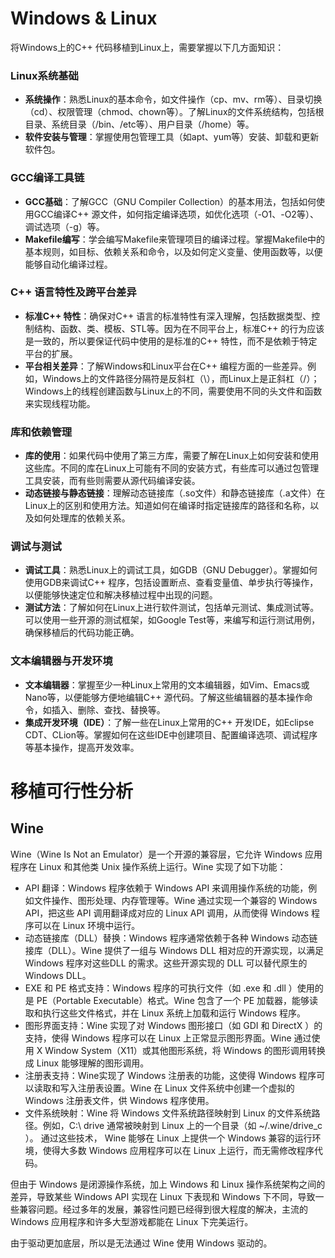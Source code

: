 # Windows & Linux
将Windows上的C++ 代码移植到Linux上，需要掌握以下几方面知识：

### Linux系统基础
- **系统操作**：熟悉Linux的基本命令，如文件操作（cp、mv、rm等）、目录切换（cd）、权限管理（chmod、chown等）。了解Linux的文件系统结构，包括根目录、系统目录（/bin、/etc等）、用户目录（/home）等。
- **软件安装与管理**：掌握使用包管理工具（如apt、yum等）安装、卸载和更新软件包。

### GCC编译工具链
- **GCC基础**：了解GCC（GNU Compiler Collection）的基本用法，包括如何使用GCC编译C++ 源文件，如何指定编译选项，如优化选项（-O1、-O2等）、调试选项（-g）等。
- **Makefile编写**：学会编写Makefile来管理项目的编译过程。掌握Makefile中的基本规则，如目标、依赖关系和命令，以及如何定义变量、使用函数等，以便能够自动化编译过程。

### C++ 语言特性及跨平台差异
- **标准C++ 特性**：确保对C++ 语言的标准特性有深入理解，包括数据类型、控制结构、函数、类、模板、STL等。因为在不同平台上，标准C++ 的行为应该是一致的，所以要保证代码中使用的是标准的C++ 特性，而不是依赖于特定平台的扩展。
- **平台相关差异**：了解Windows和Linux平台在C++ 编程方面的一些差异。例如，Windows上的文件路径分隔符是反斜杠（\），而Linux上是正斜杠（/）；Windows上的线程创建函数与Linux上的不同，需要使用不同的头文件和函数来实现线程功能。

### 库和依赖管理
- **库的使用**：如果代码中使用了第三方库，需要了解在Linux上如何安装和使用这些库。不同的库在Linux上可能有不同的安装方式，有些库可以通过包管理工具安装，而有些则需要从源代码编译安装。
- **动态链接与静态链接**：理解动态链接库（.so文件）和静态链接库（.a文件）在Linux上的区别和使用方法。知道如何在编译时指定链接库的路径和名称，以及如何处理库的依赖关系。

### 调试与测试
- **调试工具**：熟悉Linux上的调试工具，如GDB（GNU Debugger）。掌握如何使用GDB来调试C++ 程序，包括设置断点、查看变量值、单步执行等操作，以便能够快速定位和解决移植过程中出现的问题。
- **测试方法**：了解如何在Linux上进行软件测试，包括单元测试、集成测试等。可以使用一些开源的测试框架，如Google Test等，来编写和运行测试用例，确保移植后的代码功能正确。

### 文本编辑器与开发环境
- **文本编辑器**：掌握至少一种Linux上常用的文本编辑器，如Vim、Emacs或Nano等，以便能够方便地编辑C++ 源代码。了解这些编辑器的基本操作命令，如插入、删除、查找、替换等。
- **集成开发环境（IDE）**：了解一些在Linux上常用的C++ 开发IDE，如Eclipse CDT、CLion等。掌握如何在这些IDE中创建项目、配置编译选项、调试程序等基本操作，提高开发效率。
# 移植可行性分析
## Wine
Wine（Wine Is Not an Emulator）是一个开源的兼容层，它允许 Windows 应用程序在 Linux 和其他类 Unix 操作系统上运行。Wine 实现了如下功能：
- API 翻译：Windows 程序依赖于 Windows API 来调用操作系统的功能，例如文件操作、图形处理、内存管理等。Wine 通过实现一个兼容的 Windows API，把这些 API 调用翻译成对应的 Linux API 调用，从而使得 Windows 程序可以在 Linux 环境中运行。
- 动态链接库（DLL）替换：Windows 程序通常依赖于各种 Windows 动态链接库（DLL）。Wine 提供了一组与 Windows DLL 相对应的开源实现，以满足 Windows 程序对这些DLL 的需求。这些开源实现的 DLL 可以替代原生的 Windows DLL。
- EXE 和 PE 格式支持：Windows 程序的可执行文件（如 .exe 和 .dll ）使用的是 PE（Portable Executable）格式。Wine 包含了一个 PE 加载器，能够读取和执行这些文件格式，并在 Linux 系统上加载和运行 Windows 程序。
- 图形界面支持：Wine 实现了对 Windows 图形接口（如 GDI 和 DirectX ）的支持，使得 Windows 程序可以在 Linux 上正常显示图形界面。Wine 通过使用 X Window System（X11）或其他图形系统，将 Windows 的图形调用转换成 Linux 能够理解的图形调用。
- 注册表支持：Wine实现了 Windows 注册表的功能，这使得 Windows 程序可以读取和写入注册表设置。Wine 在 Linux 文件系统中创建一个虚拟的 Windows 注册表文件，供 Windows 程序使用。
- 文件系统映射：Wine 将 Windows 文件系统路径映射到 Linux 的文件系统路径。例如，C:\ drive 通常被映射到 Linux 上的一个目录（如 ~/.wine/drive_c ）。
通过这些技术， Wine 能够在 Linux 上提供一个 Windows 兼容的运行环境，使得大多数 Windows 应用程序可以在 Linux 上运行，而无需修改程序代码。

但由于 Windows 是闭源操作系统，加上 Windows 和 Linux 操作系统架构之间的差异，导致某些 Windows API 实现在 Linux 下表现和 Windows 下不同，导致一些兼容问题。经过多年的发展，兼容性问题已经得到很大程度的解决，主流的 Windows 应用程序和许多大型游戏都能在 Linux 下完美运行。

由于驱动更加底层，所以是无法通过 Wine 使用 Windows 驱动的。
